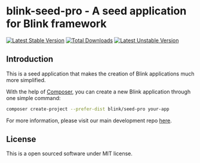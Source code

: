 blink-seed-pro - A seed application for Blink framework
=======================================================

[![Latest Stable Version](https://poser.pugx.org/blink/seed/v/stable)](https://packagist.org/packages/blink/seed) 
[![Total Downloads](https://poser.pugx.org/blink/seed/downloads)](https://packagist.org/packages/blink/seed) 
[![Latest Unstable Version](https://poser.pugx.org/blink/seed/v/unstable)](https://packagist.org/packages/blink/seed) 

Introduction
------------

This is a seed application that makes the creation of Blink applications much more simplified.

With the help of [Composer](https://getcomposer.org), you can create a new Blink application through one simple command:

```bash
composer create-project --prefer-dist blink/seed-pro your-app
```

For more information, please visit our main development repo [here](https://github.com/bixuehujin/blink).

License
-------

This is a open sourced software under MIT license.
